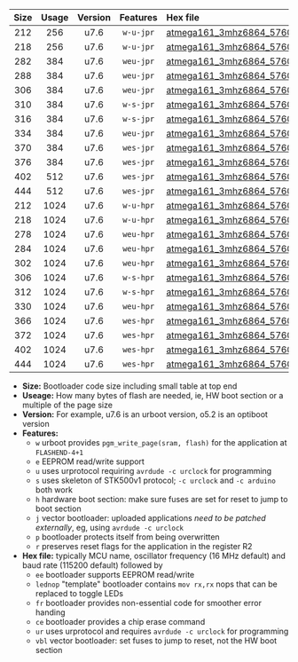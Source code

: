 |Size|Usage|Version|Features|Hex file|
|:-:|:-:|:-:|:-:|:--|
|212|256|u7.6|`w-u-jpr`|[atmega161_3mhz6864_57600bps_ur_vbl.hex](https://raw.githubusercontent.com/stefanrueger/urboot/main/atmega161_3mhz6864_57600bps_ur_vbl.hex)|
|218|256|u7.6|`w-u-jpr`|[atmega161_3mhz6864_57600bps_lednop_ur_vbl.hex](https://raw.githubusercontent.com/stefanrueger/urboot/main/atmega161_3mhz6864_57600bps_lednop_ur_vbl.hex)|
|282|384|u7.6|`weu-jpr`|[atmega161_3mhz6864_57600bps_ee_ur_vbl.hex](https://raw.githubusercontent.com/stefanrueger/urboot/main/atmega161_3mhz6864_57600bps_ee_ur_vbl.hex)|
|288|384|u7.6|`weu-jpr`|[atmega161_3mhz6864_57600bps_ee_lednop_ur_vbl.hex](https://raw.githubusercontent.com/stefanrueger/urboot/main/atmega161_3mhz6864_57600bps_ee_lednop_ur_vbl.hex)|
|306|384|u7.6|`weu-jpr`|[atmega161_3mhz6864_57600bps_ee_lednop_fr_ur_vbl.hex](https://raw.githubusercontent.com/stefanrueger/urboot/main/atmega161_3mhz6864_57600bps_ee_lednop_fr_ur_vbl.hex)|
|310|384|u7.6|`w-s-jpr`|[atmega161_3mhz6864_57600bps_vbl.hex](https://raw.githubusercontent.com/stefanrueger/urboot/main/atmega161_3mhz6864_57600bps_vbl.hex)|
|316|384|u7.6|`w-s-jpr`|[atmega161_3mhz6864_57600bps_lednop_vbl.hex](https://raw.githubusercontent.com/stefanrueger/urboot/main/atmega161_3mhz6864_57600bps_lednop_vbl.hex)|
|334|384|u7.6|`weu-jpr`|[atmega161_3mhz6864_57600bps_ee_lednop_fr_ce_ur_vbl.hex](https://raw.githubusercontent.com/stefanrueger/urboot/main/atmega161_3mhz6864_57600bps_ee_lednop_fr_ce_ur_vbl.hex)|
|370|384|u7.6|`wes-jpr`|[atmega161_3mhz6864_57600bps_ee_vbl.hex](https://raw.githubusercontent.com/stefanrueger/urboot/main/atmega161_3mhz6864_57600bps_ee_vbl.hex)|
|376|384|u7.6|`wes-jpr`|[atmega161_3mhz6864_57600bps_ee_lednop_vbl.hex](https://raw.githubusercontent.com/stefanrueger/urboot/main/atmega161_3mhz6864_57600bps_ee_lednop_vbl.hex)|
|402|512|u7.6|`wes-jpr`|[atmega161_3mhz6864_57600bps_ee_lednop_fr_vbl.hex](https://raw.githubusercontent.com/stefanrueger/urboot/main/atmega161_3mhz6864_57600bps_ee_lednop_fr_vbl.hex)|
|444|512|u7.6|`wes-jpr`|[atmega161_3mhz6864_57600bps_ee_lednop_fr_ce_vbl.hex](https://raw.githubusercontent.com/stefanrueger/urboot/main/atmega161_3mhz6864_57600bps_ee_lednop_fr_ce_vbl.hex)|
|212|1024|u7.6|`w-u-hpr`|[atmega161_3mhz6864_57600bps_ur.hex](https://raw.githubusercontent.com/stefanrueger/urboot/main/atmega161_3mhz6864_57600bps_ur.hex)|
|218|1024|u7.6|`w-u-hpr`|[atmega161_3mhz6864_57600bps_lednop_ur.hex](https://raw.githubusercontent.com/stefanrueger/urboot/main/atmega161_3mhz6864_57600bps_lednop_ur.hex)|
|278|1024|u7.6|`weu-hpr`|[atmega161_3mhz6864_57600bps_ee_ur.hex](https://raw.githubusercontent.com/stefanrueger/urboot/main/atmega161_3mhz6864_57600bps_ee_ur.hex)|
|284|1024|u7.6|`weu-hpr`|[atmega161_3mhz6864_57600bps_ee_lednop_ur.hex](https://raw.githubusercontent.com/stefanrueger/urboot/main/atmega161_3mhz6864_57600bps_ee_lednop_ur.hex)|
|302|1024|u7.6|`weu-hpr`|[atmega161_3mhz6864_57600bps_ee_lednop_fr_ur.hex](https://raw.githubusercontent.com/stefanrueger/urboot/main/atmega161_3mhz6864_57600bps_ee_lednop_fr_ur.hex)|
|306|1024|u7.6|`w-s-hpr`|[atmega161_3mhz6864_57600bps.hex](https://raw.githubusercontent.com/stefanrueger/urboot/main/atmega161_3mhz6864_57600bps.hex)|
|312|1024|u7.6|`w-s-hpr`|[atmega161_3mhz6864_57600bps_lednop.hex](https://raw.githubusercontent.com/stefanrueger/urboot/main/atmega161_3mhz6864_57600bps_lednop.hex)|
|330|1024|u7.6|`weu-hpr`|[atmega161_3mhz6864_57600bps_ee_lednop_fr_ce_ur.hex](https://raw.githubusercontent.com/stefanrueger/urboot/main/atmega161_3mhz6864_57600bps_ee_lednop_fr_ce_ur.hex)|
|366|1024|u7.6|`wes-hpr`|[atmega161_3mhz6864_57600bps_ee.hex](https://raw.githubusercontent.com/stefanrueger/urboot/main/atmega161_3mhz6864_57600bps_ee.hex)|
|372|1024|u7.6|`wes-hpr`|[atmega161_3mhz6864_57600bps_ee_lednop.hex](https://raw.githubusercontent.com/stefanrueger/urboot/main/atmega161_3mhz6864_57600bps_ee_lednop.hex)|
|402|1024|u7.6|`wes-hpr`|[atmega161_3mhz6864_57600bps_ee_lednop_fr.hex](https://raw.githubusercontent.com/stefanrueger/urboot/main/atmega161_3mhz6864_57600bps_ee_lednop_fr.hex)|
|444|1024|u7.6|`wes-hpr`|[atmega161_3mhz6864_57600bps_ee_lednop_fr_ce.hex](https://raw.githubusercontent.com/stefanrueger/urboot/main/atmega161_3mhz6864_57600bps_ee_lednop_fr_ce.hex)|

- **Size:** Bootloader code size including small table at top end
- **Useage:** How many bytes of flash are needed, ie, HW boot section or a multiple of the page size
- **Version:** For example, u7.6 is an urboot version, o5.2 is an optiboot version
- **Features:**
  + `w` urboot provides `pgm_write_page(sram, flash)` for the application at `FLASHEND-4+1`
  + `e` EEPROM read/write support
  + `u` uses urprotocol requiring `avrdude -c urclock` for programming
  + `s` uses skeleton of STK500v1 protocol; `-c urclock` and `-c arduino` both work
  + `h` hardware boot section: make sure fuses are set for reset to jump to boot section
  + `j` vector bootloader: uploaded applications *need to be patched externally*, eg, using `avrdude -c urclock`
  + `p` bootloader protects itself from being overwritten
  + `r` preserves reset flags for the application in the register R2
- **Hex file:** typically MCU name, oscillator frequency (16 MHz default) and baud rate (115200 default) followed by
  + `ee` bootloader supports EEPROM read/write
  + `lednop` "template" bootloader contains `mov rx,rx` nops that can be replaced to toggle LEDs
  + `fr` bootloader provides non-essential code for smoother error handing
  + `ce` bootloader provides a chip erase command
  + `ur` uses urprotocol and requires `avrdude -c urclock` for programming
  + `vbl` vector bootloader: set fuses to jump to reset, not the HW boot section
